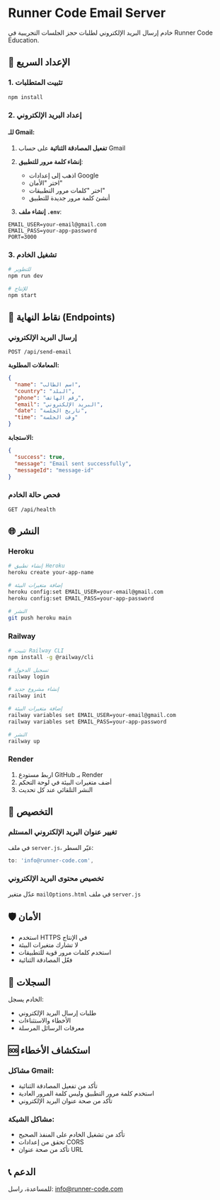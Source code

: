 # Runner Code Email Server

خادم إرسال البريد الإلكتروني لطلبات حجز الجلسات التجريبية في Runner Code Education.

## 🚀 الإعداد السريع

### 1. تثبيت المتطلبات
```bash
npm install
```

### 2. إعداد البريد الإلكتروني

#### للـ Gmail:
1. **تفعيل المصادقة الثنائية** على حساب Gmail
2. **إنشاء كلمة مرور للتطبيق**:
   - اذهب إلى إعدادات Google
   - اختر "الأمان"
   - اختر "كلمات مرور التطبيقات"
   - أنشئ كلمة مرور جديدة للتطبيق

3. **إنشاء ملف `.env`**:
```env
EMAIL_USER=your-email@gmail.com
EMAIL_PASS=your-app-password
PORT=3000
```

### 3. تشغيل الخادم
```bash
# للتطوير
npm run dev

# للإنتاج
npm start
```

## 📧 نقاط النهاية (Endpoints)

### إرسال البريد الإلكتروني
```
POST /api/send-email
```

**المعاملات المطلوبة:**
```json
{
  "name": "اسم الطالب",
  "country": "البلد",
  "phone": "رقم الهاتف",
  "email": "البريد الإلكتروني",
  "date": "تاريخ الجلسة",
  "time": "وقت الجلسة"
}
```

**الاستجابة:**
```json
{
  "success": true,
  "message": "Email sent successfully",
  "messageId": "message-id"
}
```

### فحص حالة الخادم
```
GET /api/health
```

## 🌐 النشر

### Heroku
```bash
# إنشاء تطبيق Heroku
heroku create your-app-name

# إضافة متغيرات البيئة
heroku config:set EMAIL_USER=your-email@gmail.com
heroku config:set EMAIL_PASS=your-app-password

# النشر
git push heroku main
```

### Railway
```bash
# تثبيت Railway CLI
npm install -g @railway/cli

# تسجيل الدخول
railway login

# إنشاء مشروع جديد
railway init

# إضافة متغيرات البيئة
railway variables set EMAIL_USER=your-email@gmail.com
railway variables set EMAIL_PASS=your-app-password

# النشر
railway up
```

### Render
1. اربط مستودع GitHub بـ Render
2. أضف متغيرات البيئة في لوحة التحكم
3. النشر التلقائي عند كل تحديث

## 🔧 التخصيص

### تغيير عنوان البريد الإلكتروني المستلم
في ملف `server.js`، غيّر السطر:
```javascript
to: 'info@runner-code.com',
```

### تخصيص محتوى البريد الإلكتروني
عدّل متغير `mailOptions.html` في ملف `server.js`

## 🛡️ الأمان

- استخدم HTTPS في الإنتاج
- لا تشارك متغيرات البيئة
- استخدم كلمات مرور قوية للتطبيقات
- فعّل المصادقة الثنائية

## 📝 السجلات

الخادم يسجل:
- طلبات إرسال البريد الإلكتروني
- الأخطاء والاستثناءات
- معرفات الرسائل المرسلة

## 🆘 استكشاف الأخطاء

### مشاكل Gmail:
- تأكد من تفعيل المصادقة الثنائية
- استخدم كلمة مرور التطبيق وليس كلمة المرور العادية
- تأكد من صحة عنوان البريد الإلكتروني

### مشاكل الشبكة:
- تأكد من تشغيل الخادم على المنفذ الصحيح
- تحقق من إعدادات CORS
- تأكد من صحة عنوان URL

## 📞 الدعم

للمساعدة، راسل: info@runner-code.com 